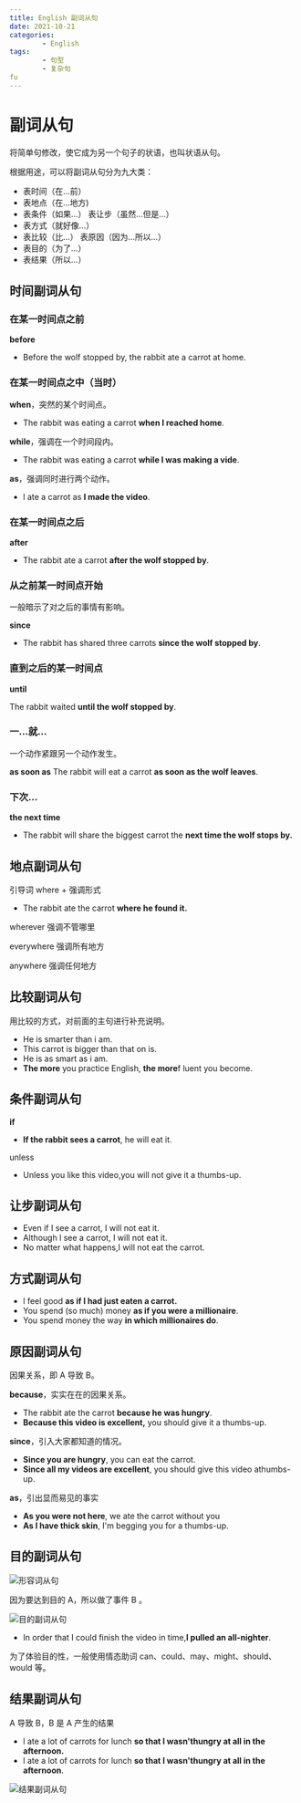 ```yaml
---
title: English 副词从句
date: 2021-10-21
categories:
        - English
tags:
        - 句型
        - 复杂句
fu
---
```


# 副词从句

将简单句修改，使它成为另一个句子的状语，也叫状语从句。

根据用途，可以将副词从句分为九大类：

- 表时间（在...前）
- 表地点（在...地方)
- 表条件（如果...）
  表让步（虽然...但是...）
- 表方式（就好像...）
- 表比较（比...）
  表原因（因为...所以...）
- 表目的（为了...）
- 表结果（所以...）

## 时间副词从句

### 在某一时间点之前

**before**

- Before the wolf stopped by, the rabbit ate a carrot at home.

### 在某一时间点之中（当时）

**when**，突然的某个时间点。

- The rabbit was eating a carrot **when I reached home**.

**while**，强调在一个时间段内。

- The rabbit was eating a carrot **while I was making a vide**.

**as**，强调同时进行两个动作。

- l ate a carrot as **I made the video**.

### 在某一时间点之后

**after**

- The rabbit ate a carrot **after the wolf stopped by**.

### 从之前某一时间点开始

一般暗示了对之后的事情有影响。

**since**

- The rabbit has shared three carrots **since the wolf stopped by**.

### 直到之后的某一时间点

**until**

The rabbit waited **until the wolf stopped by**.

### 一...就...

一个动作紧跟另一个动作发生。

**as soon as**
The rabbit will eat a carrot **as soon as the wolf leaves**.

### 下次...

**the next time**

- The rabbit will share the biggest carrot the **next time the wolf stops by.**

## 地点副词从句

引导词 where + 强调形式

- The rabbit ate the carrot **where he found it.**

wherever 强调不管哪里

everywhere 强调所有地方

anywhere 强调任何地方

## 比较副词从句

用比较的方式，对前面的主句进行补充说明。

- He is smarter than i am.
- This carrot is bigger than that on is.
- He is as smart as i am.
- **The more** you practice English, **the more**f luent you become.

## 条件副词从句

**if**

- **If the rabbit sees a carrot**, he will eat it.

unless

- Unless you like this video,you will not give it a thumbs-up.

## 让步副词从句

- Even if I see a carrot, I will not eat it.
- Although l see a carrot, I will not eat it.
- No matter what happens,I will not eat the carrot.

## 方式副词从句

- l feel good **as if I had just eaten a carrot.**
- You spend (so much) money **as if you were a millionaire**.
- You spend money the way **in which millionaires do**.

## 原因副词从句

因果关系，即 A 导致 B。

**because**，实实在在的因果关系。

- The rabbit ate the carrot **because he was hungry**.
- **Because this video is excellent,** you should give it a thumbs-up.

**since**，引入大家都知道的情况。

- **Since you are hungry**, you can eat the carrot.
- **Since all my videos are excellent**, you should give this video athumbs-up.

**as**，引出显而易见的事实

- **As you were not here**, we ate the carrot without you
- **As I have thick skin**, I'm begging you for a thumbs-up.

## 目的副词从句

![形容词从句](副词从句.assets/形容词从句.png)

因为要达到目的 A，所以做了事件 B 。

![目的副词从句](副词从句.assets/目的副词从句.png)

- In order that I could finish the video in time,**I pulled an all-nighter**.

为了体验目的性，一般使用情态助词 can、could、may、might、should、would 等。

## 结果副词从句

A 导致 B，B 是 A 产生的结果

- l ate a lot of carrots for lunch **so that I wasn'thungry at all in the afternoon.**
- l ate a lot of carrots for lunch **so that I wasn'thungry at all in the afternoon**.

![结果副词从句](副词从句.assets/结果副词从句.png)
